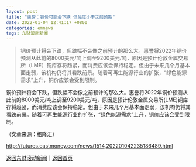 ```yaml
---
layout: post
title: "惠誉：铜价可能会下跌 但幅度小于之前预期"
date: 2022-01-04 12:41:17 +0800
categories: emnews
tags: 东财滚动新闻
---
```

> 铜价预计将会下跌，但跌幅不会像之前预计的那么大。惠誉将2022年铜价预测从此前的8000美元/吨上调至9200美元/吨，原因是预计伦敦金属交易所（LME）铜库存将趋紧，而消费应该会保持稳定。但由于未来几个月基本面走弱，该机构仍将其看跌前景。随着可再生能源行业的扩张，“绿色能源需求”上升，铜价应该会受到限制。

<p>铜价预计将会下跌，但跌幅不会像之前预计的那么大。惠誉将2022年铜价预测从此前的8000美元/吨上调至9200美元/吨，原因是预计伦敦金属交易所(LME)铜库存将趋紧，而消费应该会保持稳定。但由于未来几个月基本面走弱，该机构仍将其看跌前景。随着可再生能源行业的扩张，“绿色能源需求”上升，铜价应该会受到限制。</p><p class="em_media">（文章来源：格隆汇）</p>

<http://futures.eastmoney.com/news/1514,202201042235186489.html>

[返回东财滚动新闻](//finews.withounder.com/emnews/)｜[返回首页](//finews.withounder.com/)